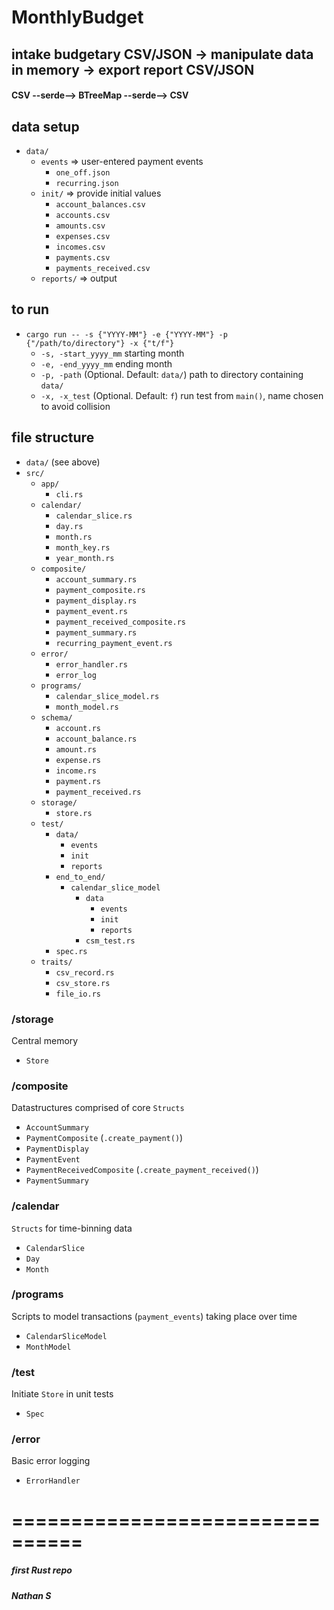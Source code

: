 # MonthlyBudget

## intake budgetary CSV/JSON -> manipulate data in memory -> export report CSV/JSON
#### CSV --serde--> BTreeMap --serde--> CSV

## data setup
- `data/`
  - `events` => user-entered payment events
    - `one_off.json`
    - `recurring.json`
  - `init/` => provide initial values
    - `account_balances.csv`
    - `accounts.csv`
    - `amounts.csv`
    - `expenses.csv`
    - `incomes.csv`
    - `payments.csv`
    - `payments_received.csv`
  - `reports/` => output

## to run
- `cargo run -- -s {"YYYY-MM"} -e {"YYYY-MM"} -p {"/path/to/directory"} -x {"t/f"}`
  - `-s, -start_yyyy_mm` starting month
  - `-e, -end_yyyy_mm` ending month
  - `-p, -path` (Optional. Default: `data/`) path to directory containing `data/`
  - `-x, -x_test` (Optional. Default: `f`) run test from `main()`, name chosen to avoid collision

## file structure
- `data/` (see above)
- `src/`
  - `app/`
    - `cli.rs`
  - `calendar/`
    - `calendar_slice.rs`
    - `day.rs`
    - `month.rs`
    - `month_key.rs`
    - `year_month.rs`
  - `composite/`
    - `account_summary.rs`
    - `payment_composite.rs`
    - `payment_display.rs`
    - `payment_event.rs`
    - `payment_received_composite.rs`
    - `payment_summary.rs`
    - `recurring_payment_event.rs`
  - `error/`
    - `error_handler.rs`
    - `error_log`
  - `programs/`
    - `calendar_slice_model.rs`
    - `month_model.rs`
  - `schema/`
    - `account.rs`
    - `account_balance.rs`
    - `amount.rs`
    - `expense.rs`
    - `income.rs`
    - `payment.rs`
    - `payment_received.rs`
  - `storage/`
    - `store.rs`
  - `test/`
    - `data/`
      - `events`
      - `init`
      - `reports`
    - `end_to_end/`
      - `calendar_slice_model`
        - `data`
          - `events`
          - `init`
          - `reports`
        - `csm_test.rs`
    - `spec.rs`
  - `traits/`
    - `csv_record.rs`
    - `csv_store.rs`
    - `file_io.rs`
  
  
### /storage
Central memory
  - `Store`

### /composite
Datastructures comprised of core `Structs`
  - `AccountSummary`
  - `PaymentComposite` (`.create_payment()`)
  - `PaymentDisplay`
  - `PaymentEvent`
  - `PaymentReceivedComposite` (`.create_payment_received()`)
  - `PaymentSummary`

### /calendar
`Structs` for time-binning data
  - `CalendarSlice`
  - `Day`
  - `Month`
  
### /programs
Scripts to model transactions (`payment_events`) taking place over time
  - `CalendarSliceModel`
  - `MonthModel`
  
### /test
Initiate `Store` in unit tests
  - `Spec`
  
### /error
Basic error logging
  - `ErrorHandler`


================================
================================

##### first Rust repo
##### Nathan S
